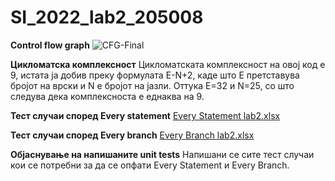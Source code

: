 # SI_2022_lab2_205008

**Control flow graph**
![CFG-Final](https://user-images.githubusercontent.com/100297403/171621894-986b2c4e-f7b8-4734-aea3-3d785d1b04bc.png)

**Цикломатска комплексност**
Цикломатската комплексност на овој код е 9, истата ја добив преку формулата E-N+2, каде што E претставува бројот на врски и N е бројот на јазли. Оттука E=32 и N=25, со што следува дека комплексноста е еднаква на 9.

**Тест случаи според Every statement**
[Every Statement lab2.xlsx](https://github.com/stefanovskii/SI_2022_lab2_205008/files/8823381/Every.Statement.lab2.xlsx)

**Тест случаи според Every branch**
[Every Branch lab2.xlsx](https://github.com/stefanovskii/SI_2022_lab2_205008/files/8823382/Every.Branch.lab2.xlsx)

**Објаснување на напишаните unit tests**
Напишани се сите тест случаи кои се потребни за да се опфати Every Statement и Every Branch. 
